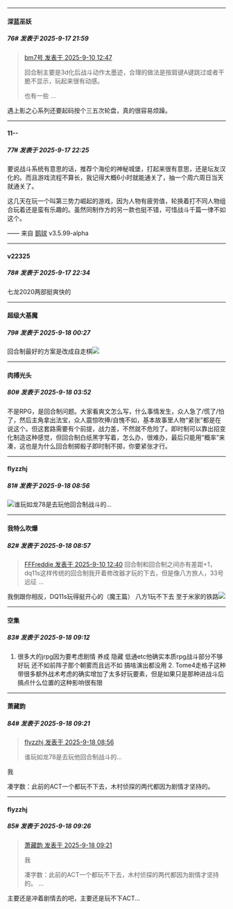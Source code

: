 ﻿
*****

####  深蓝巫妖  
##### 76#       发表于 2025-9-17 21:59

<blockquote><a href="httphttps://stage1st.com/2b/forum.php?mod=redirect&amp;goto=findpost&amp;pid=68400918&amp;ptid=2261629" target="_blank">bm7号 发表于 2025-9-10 12:47</a>

回合制主要是3d化后战斗动作太墨迹，合理的做法是按肩键A键跳过或者干脆不显示，玩起来很有动感。

也有一些 ...</blockquote>
遇上影之心系列还要起码按个三五次轮盘，真的很容易烦躁。


*****

####  11--  
##### 77#       发表于 2025-9-17 22:25

要说战斗系统有意思的话，推荐个海伦的神秘城堡，打起来很有意思，还是坛友汉化的。而且游戏流程不算长，我记得大概6小时就能通关了，抽一个周六周日当天就通关了。

这几天在玩一个叫第三势力崛起的游戏，因为人物有疲劳值，轮换着打不同人物组合玩着还是蛮有乐趣的。虽然同制作方的另一款也挺不错，可惜战斗千篇一律不如这个。

—— 来自 [鹅球](https://www.pgyer.com/xfPejhuq) v3.5.99-alpha


*****

####  v22325  
##### 78#       发表于 2025-9-17 22:34

七龙2020两部挺爽快的


*****

####  超级大基魔  
##### 79#       发表于 2025-9-18 00:27

回合制最好的方案是改成自走棋<img src="https://static.stage1st.com/image/smiley/face2017/072.png" referrerpolicy="no-referrer">


*****

####  肉搏光头  
##### 80#       发表于 2025-9-18 03:52

不是RPG，是回合制问题。大家看爽文怎么写，什么事情发生，众人急了/慌了/怕了，然后主角拿出法宝，众人震惊吹捧/自愧不如，基本故事里人物“紧张”都是在说这个。但这套路需要有个前提，战力差，不然就不危险了。即时制可以靠出招变化制造这种感觉，但回合制白纸黑字写着，怎么办，很难办，最后只能用“概率”来凑，这也是为什么回合制掷骰子即时制不掷，你要紧张才行。


*****

####  flyzzhj  
##### 81#       发表于 2025-9-18 08:56

<img src="https://static.stage1st.com/image/smiley/face2017/001.png" referrerpolicy="no-referrer">谁玩如龙78是去玩他回合制战斗的...

*****

####  我特么吹爆  
##### 82#       发表于 2025-9-18 08:57

<blockquote><a href="httphttps://stage1st.com/2b/forum.php?mod=redirect&amp;goto=findpost&amp;pid=68400881&amp;ptid=2261629" target="_blank">FFFreddie 发表于 2025-9-10 12:40</a>
回合制和回合制之间亦有差距+1，dq11s这样传统的回合制我开着修改器才玩的下去，但是像八方旅人，33号远征 ...</blockquote>
我倒跟你相反，DQ11s玩得挺开心的（魔王篇）
八方1玩不下去
至于米家的铁路<img src="https://static.stage1st.com/image/smiley/face2017/067.png" referrerpolicy="no-referrer">


*****

####  空集  
##### 83#       发表于 2025-9-18 09:12

1. 很多大的jrpg因为要考虑剧情 养成 隐藏 低通etc他确实本质rpg战斗部分不够好玩 还不如前阵子那个朝雾而且远不如 搞啥演出都没用 2. Tome4走格子这种带很多额外战术考虑的确实增加了太多好玩要素，但是如果只是那种进战斗后搞点什么位置的这种影响很有限


*****

####  萧藏韵  
##### 84#       发表于 2025-9-18 09:21

<blockquote><a href="httphttps://stage1st.com/2b/forum.php?mod=redirect&amp;goto=findpost&amp;pid=68448206&amp;ptid=2261629" target="_blank">flyzzhj 发表于 2025-9-18 08:56</a>

谁玩如龙78是去玩他回合制战斗的...</blockquote>
我

凑字数：此前的ACT一个都玩不下去，木村侦探的两代都因为剧情才坚持的。


*****

####  flyzzhj  
##### 85#       发表于 2025-9-18 09:26

<blockquote><a href="httphttps://stage1st.com/2b/forum.php?mod=redirect&amp;goto=findpost&amp;pid=68448367&amp;ptid=2261629" target="_blank">萧藏韵 发表于 2025-9-18 09:21</a>

我

凑字数：此前的ACT一个都玩不下去，木村侦探的两代都因为剧情才坚持的。 ...</blockquote>
主要还是冲着剧情去的吧，主要还是玩不下ACT...

